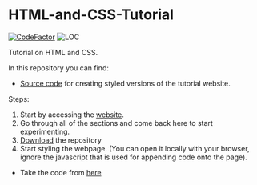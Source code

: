 # HTML-and-CSS-Tutorial

[![CodeFactor](https://www.codefactor.io/repository/github/jc-progjava/html-and-css-tutorial/badge)](https://www.codefactor.io/repository/github/jc-progjava/html-and-css-tutorial)
![LOC](https://tokei.rs/b1/github/jc-progjava/html-and-css-tutorial)

Tutorial on HTML and CSS.

In this repository you can find:
- [Source code](https://github.com/JC-ProgJava/HTML-and-CSS-Tutorial/tree/main/docs) for creating styled versions of the tutorial website.

Steps:
1. Start by accessing the [website](https://jc-progjava.github.io/HTML-and-CSS-Tutorial/).
2. Go through all of the sections and come back here to start experimenting.
3. [Download](https://github.com/JC-ProgJava/HTML-and-CSS-Tutorial/archive/main.zip) the repository
4. Start styling the webpage. (You can open it locally with your browser, ignore the javascript that is used for appending code onto the page).
 - Take the code from [here](https://github.com/JC-ProgJava/HTML-and-CSS-Tutorial/tree/main/template)
